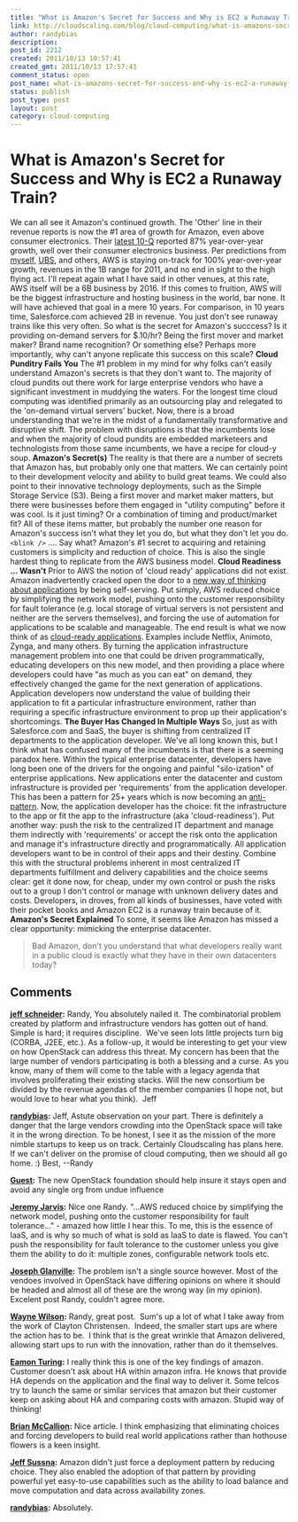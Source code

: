 ```yaml
---
title: "What is Amazon's Secret for Success and Why is EC2 a Runaway Train?"
link: http://cloudscaling.com/blog/cloud-computing/what-is-amazons-secret-for-success-and-why-is-ec2-a-runaway-train/
author: randybias
description: 
post_id: 2212
created: 2011/10/13 10:57:41
created_gmt: 2011/10/13 17:57:41
comment_status: open
post_name: what-is-amazons-secret-for-success-and-why-is-ec2-a-runaway-train
status: publish
post_type: post
layout: post
category: cloud-computing
---
```


# What is Amazon's Secret for Success and Why is EC2 a Runaway Train? 

We can all see it Amazon's continued growth. The 'Other' line in their revenue reports is now the #1 area of growth for Amazon, even above consumer electronics. Their [latest 10-Q](http://investing.businessweek.com/research/stocks/financials/secfilings.asp?ticker=AMZN:US) reported 87% year-over-year growth, well over their consumer electronics business. Per predictions from [myself](/blog/cloud-computing/amazons-ec2-generating-220m-annually), [UBS](http://www.crn.com/news/applications-os/226500204/amazon-cloud-revenue-could-exceed-500-million-in-2010-report.htm), and others, AWS is staying on-track for 100% year-over-year growth, revenues in the 1B range for 2011, and no end in sight to the high flying act. I'll repeat again what I have said in other venues, at this rate, AWS itself will be a 6B business by 2016. If this comes to fruition, AWS will be the biggest infrastructure and hosting business in the world, bar none. It will have achieved that goal in a mere 10 years. For comparison, in 10 years time, Salesforce.com achieved 2B in revenue. You just don't see runaway trains like this very often. So what is the secret for Amazon's succcess? Is it providing on-demand servers for $.10/hr? Being the first mover and market maker? Brand name recognition? Or something else? Perhaps more importantly, why can't anyone replicate this success on this scale? **Cloud Punditry Fails You** The #1 problem in my mind for why folks can't easily understand Amazon's secrets is that they don't want to. The majority of cloud pundits out there work for large enterprise vendors who have a significant investment in muddying the waters. For the longest time cloud computing was identified primarily as an outsourcing play and relegated to the 'on-demand virtual servers' bucket. Now, there is a broad understanding that we're in the midst of a fundamentally transformative and disruptive shift. The problem with disruptions is that the incumbents lose and when the majority of cloud pundits are embedded marketeers and technologists from those same incumbents, we have a recipe for cloud-y soup. **Amazon's Secret(s)** The reality is that there are a number of secrets that Amazon has, but probably only one that matters. We can certainly point to their development velocity and ability to build great teams. We could also point to their innovative technology deployments, such as the Simple Storage Service (S3). Being a first mover and market maker matters, but there were businesses before them engaged in "utility computing" before it was cool. Is it just timing? Or a combination of timing and product/market fit? All of these items matter, but probably the number one reason for Amazon's success isn't what they let you do, but what they don't let you do. `<blink />` .... Say what? Amazon's #1 secret to acquiring and retaining customers is simplicity and reduction of choice. This is also the single hardest thing to replicate from the AWS business model. **Cloud Readiness ... Wasn't** Prior to AWS the notion of 'cloud ready' applications did not exist. Amazon inadvertently cracked open the door to a [new way of thinking about applications](http://cloudscaling.com/blog/cloud-computing/cloud-innovators-netflix-strategy-reflects-google-philosophy) by being self-serving. Put simply, AWS reduced choice by simplifying the network model, pushing onto the customer responsibility for fault tolerance (e.g. local storage of virtual servers is not persistent and neither are the servers themselves), and forcing the use of automation for applications to be scalable and manageable. The end result is what we now think of as [cloud-ready applications](http://cloudscaling.com/blog/cloud-computing/cloud-philosophy-an-interview-with-randy-bias). Examples include Netflix, Animoto, Zynga, and many others. By turning the application infrastructure management problem into one that could be driven programmatically, educating developers on this new model, and then providing a place where developers could have "as much as you can eat" on demand, they effectively changed the game for the next generation of applications. Application developers now understand the value of building their application to fit a particular infrastructure environment, rather than requiring a specific infrastructure environment to prop up their application's shortcomings. **The Buyer Has Changed In Multiple Ways** So, just as with Salesforce.com and SaaS, the buyer is shifting from centralized IT departments to the application developer. We've all long known this, but I think what has confused many of the incumbents is that there is a seeming paradox here. Within the typical enterprise datacenter, developers have long been one of the drivers for the ongoing and painful "silo-ization" of enterprise applications. New applications enter the datacenter and custom infrastructure is provided per 'requirements' from the application developer. This has been a pattern for 25+ years which is now becoming an [anti-pattern](http://en.wikipedia.org/wiki/Anti-pattern). Now, the application developer has the choice: fit the infrastructure to the app or fit the app to the infrastructure (aka 'cloud-readiness'). Put another way: push the risk to the centralized IT department and manage them indirectly with 'requirements' or accept the risk onto the application and manage it's infrastructure directly and programmatically. All application developers want to be in control of their apps and their destiny. Combine this with the structural problems inherent in most centralized IT departments fulfillment and delivery capabilities and the choice seems clear: get it done now, for cheap, under my own control or push the risks out to a group I don't control or manage with unknown delivery dates and costs. Developers, in droves, from all kinds of businesses, have voted with their pocket books and Amazon EC2 is a runaway train because of it. **Amazon's Secret Explained** To some, it seems like Amazon has missed a clear opportunity: mimicking the enterprise datacenter.

> Bad Amazon, don't you understand that what developers really want in a public cloud is exactly what they have in their own datacenters today?

## Comments

**[jeff schneider](#3077 "2011-10-13 16:08:00"):** Randy, You absolutely nailed it. The combinatorial problem created by platform and infrastructure vendors has gotten out of hand. Simple is hard; it requires discipline.  We've seen lots little projects turn big (CORBA, J2EE, etc.). As a follow-up, it would be interesting to get your view on how OpenStack can address this threat. My concern has been that the large number of vendors participating is both a blessing and a curse. As you know, many of them will come to the table with a legacy agenda that involves proliferating their existing stacks. Will the new consortium be divided by the revenue agendas of the member companies (I hope not, but would love to hear what you think).  Jeff

**[randybias](#3078 "2011-10-13 18:25:00"):** Jeff, Astute observation on your part. There is definitely a danger that the large vendors crowding into the OpenStack space will take it in the wrong direction. To be honest, I see it as the mission of the more nimble startups to keep us on track. Certainly Cloudscaling has plans here. If we can't deliver on the promise of cloud computing, then we should all go home. :) Best, \--Randy

**[Guest](#3080 "2011-10-14 05:36:00"):** The new OpenStack foundation should help insure it stays open and avoid any single org from undue influence

**[Jeremy Jarvis](#3081 "2011-10-14 06:35:00"):** Nice one Randy. "...AWS reduced choice by simplifying the network model, pushing onto the customer responsibility for fault tolerance..." - amazed how little I hear this. To me, this is the essence of IaaS, and is why so much of what is sold as IaaS to date is flawed. You can't push the responsibility for fault tolerance to the customer unless you give them the ability to do it: multiple zones, configurable network tools etc.

**[Joseph Glanville](#3082 "2011-10-14 06:56:00"):** The problem isn't a single source however. Most of the vendoes involved in OpenStack have differing opinions on where it should be headed and almost all of these are the wrong way (in my opinion). Excelent post Randy, couldn't agree more.

**[Wayne Wilson](#3083 "2011-10-14 07:36:00"):** Randy, great post.  Sum's up a lot of what I take away from the work of Clayton Christensen.  Indeed, the smaller start ups are where the action has to be.  I think that is the great wrinkle that Amazon delivered, allowing start ups to run with the innovation, rather than do it themselves.

**[Eamon Turing](#3084 "2011-10-16 10:01:00"):** I really think this is one of the key findings of amazon. Customer doesn't ask about HA within amazon infra. He knows that provide HA depends on the application and the final way to deliver it. Some telcos try to launch the same or similar services that amazon but their customer keep on asking about HA and comparing costs with amazon. Stupid way of thinking!

**[Brian McCallion](#3114 "2011-12-20 14:42:00"):** Nice article. I think emphasizing that eliminating choices and forcing developers to build real world applications rather than hothouse flowers is a keen insight.

**[Jeff Sussna](#3364 "2012-05-20 10:29:00"):** Amazon didn't just force a deployment pattern by reducing choice. They also enabled the adoption of that pattern by providing powerful yet easy-to-use capabilities such as the ability to load balance and move computation and data across availability zones.

**[randybias](#3365 "2012-05-20 10:47:00"):** Absolutely.

